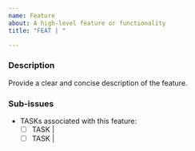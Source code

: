 ```yaml
---
name: Feature
about: A high-level feature or functionality
title: "FEAT | "

---
```


### Description
Provide a clear and concise description of the feature.

### Sub-issues
- TASKs associated with this feature:
  - [ ] TASK | 
  - [ ] TASK | 